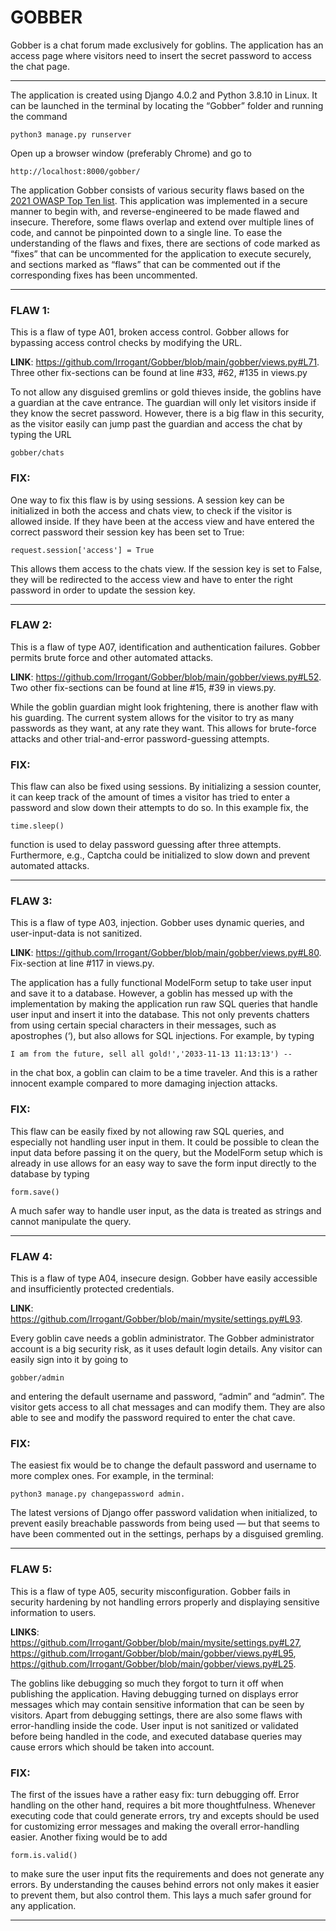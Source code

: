 # **GOBBER**

Gobber is a chat forum made exclusively for goblins. The application has an access page where visitors need to insert the secret password to access the chat page.
_________________________________________________________________________________________________________________________________________________________________

The application is created using Django 4.0.2 and Python 3.8.10 in Linux. It can be launched in the terminal by locating the “Gobber” folder and running the command

	python3 manage.py runserver

Open up a browser window (preferably Chrome) and go to 

	http://localhost:8000/gobber/

The application Gobber consists of various security flaws based on the [2021 OWASP Top Ten list](https://owasp.org/www-project-top-ten/). This application was implemented in a secure manner to begin with, and reverse-engineered to be made flawed and insecure. Therefore, some flaws overlap and extend over multiple lines of code, and cannot be pinpointed down to a single line. To ease the understanding of the flaws and fixes, there are sections of code marked as “fixes” that can be uncommented for the application to execute securely, and sections marked as “flaws” that can be commented out if the corresponding fixes has been uncommented.

_________________________________________________________________________________________________________________________________________________________________

### FLAW 1:
This is a flaw of type A01, broken access control. Gobber allows for bypassing access control checks by modifying the URL.

**LINK**: https://github.com/Irrogant/Gobber/blob/main/gobber/views.py#L71. Three other fix-sections can be found at line #33, #62, #135 in views.py

To not allow any disguised gremlins or gold thieves inside, the goblins have a guardian at the cave entrance. The guardian will only let visitors inside if they know the secret password. However, there is a big flaw in this security, as the visitor easily can jump past the guardian and access the chat by typing the URL
	
	gobber/chats

### FIX:
One way to fix this flaw is by using sessions. A session key can be initialized in both the access and chats view, to check if the visitor is allowed inside. If they have been at the access view and have entered the correct password their session key has been set to True:

	request.session['access'] = True

This allows them access to the chats view. If the session key is set to False, they will be redirected to the access view and have to enter the right password in order to update the session key.

_________________________________________________________________________________________________________________________________________________________________


### FLAW 2:
This is a flaw of type A07, identification and authentication failures. Gobber permits brute force and other automated attacks.

**LINK**: https://github.com/Irrogant/Gobber/blob/main/gobber/views.py#L52. Two other fix-sections can be found at line #15, #39 in views.py.

While the goblin guardian might look frightening, there is another flaw with his guarding. The current system allows for the visitor to try as many passwords as they want, at any rate they want. This allows for brute-force attacks and other trial-and-error password-guessing attempts.

### FIX:
This flaw can also be fixed using sessions. By initializing a session counter, it can keep track of the amount of times a visitor has tried to enter a password and slow down their attempts to do so. In this example fix, the 

	time.sleep()

function is used to delay password guessing after three attempts. Furthermore, e.g., Captcha could be initialized to slow down and prevent automated attacks.

_________________________________________________________________________________________________________________________________________________________________


### FLAW 3:
This is a flaw of type A03, injection. Gobber uses dynamic queries, and user-input-data is not sanitized.

**LINK**: https://github.com/Irrogant/Gobber/blob/main/gobber/views.py#L80. Fix-section at line #117 in views.py.

The application has a fully functional ModelForm setup to take user input and save it to a database. However, a goblin has messed up with the implementation by making the application run raw SQL queries that handle user input and insert it into the database. This not only prevents chatters from using certain special characters in their messages, such as apostrophes (‘), but also allows for SQL injections. For example, by typing 

	I am from the future, sell all gold!','2033-11-13 11:13:13') --

in the chat box, a goblin can claim to be a time traveler. And this is a rather innocent example compared to more damaging injection attacks.

### FIX:
This flaw can be easily fixed by not allowing raw SQL queries, and especially not handling user input in them. It could be possible to clean the input data before passing it on the query, but the ModelForm setup which is already in use allows for an easy way to save the form input directly to the database by typing
	
	form.save()
A much safer way to handle user input, as the data is treated as strings and cannot manipulate the query.

_________________________________________________________________________________________________________________________________________________________________


### FLAW 4:
This is a flaw of type A04, insecure design. Gobber have easily accessible and insufficiently protected credentials.

**LINK**: https://github.com/Irrogant/Gobber/blob/main/mysite/settings.py#L93.

Every goblin cave needs a goblin administrator. The Gobber administrator account is a big security risk, as it uses default login details. Any visitor can easily sign into it by going to 
	
	gobber/admin

and entering the default username and password, “admin” and “admin”.  The visitor gets access to all chat messages and can modify them. They are also able to see and modify the password required to enter the chat cave.

### FIX:
The easiest fix would be to change the default password and username to more complex ones. For example, in the terminal:
	
	python3 manage.py changepassword admin.

The latest versions of Django offer password validation when initialized, to prevent easily breachable passwords from being used  — but that seems to have been commented out in the settings, perhaps by a disguised gremling.

_________________________________________________________________________________________________________________________________________________________________


### FLAW 5:
This is a flaw of type A05, security misconfiguration. Gobber fails in security hardening by not handling errors properly and displaying sensitive information to users.

**LINKS**: https://github.com/Irrogant/Gobber/blob/main/mysite/settings.py#L27, https://github.com/Irrogant/Gobber/blob/main/gobber/views.py#L95, https://github.com/Irrogant/Gobber/blob/main/gobber/views.py#L25.

The goblins like debugging so much they forgot to turn it off when publishing the application. Having debugging turned on displays error messages which may contain sensitive information that can be seen by visitors. Apart from debugging settings, there are also some flaws with error-handling inside the code. User input is not sanitized or validated before being handled in the code, and executed database queries may cause errors which should be taken into account.

### FIX:
The first of the issues have a rather easy fix: turn debugging off. Error handling on the other hand, requires a bit more thoughtfulness. Whenever executing code that could generate errors, try and excepts should be used for customizing error messages and making the overall error-handling easier. Another fixing would be to add 
	
	form.is.valid()

to make sure the user input fits the requirements and does not generate any errors. By understanding the causes behind errors not only makes it easier to prevent them, but also control them. This lays a much safer ground for any application.

_________________________________________________________________________________________________________________________________________________________________
